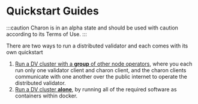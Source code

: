 # Quickstart Guides

:::caution
Charon is in an alpha state and should be used with caution according to its Terms of Use.
:::

There are two ways to run a distributed validator and each comes with its own quickstart
1. [Run a DV cluster with a **group** of other node operators](./group/index.md), where you each run only one validator client and charon client, and the charon clients communicate with one another over the public internet to operate the distributed validator.
2. [Run a DV cluster **alone**](./quickstart-alone.md), by running all of the required software as containers within docker.